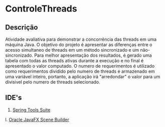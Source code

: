 # ControleThreads
## Descrição
Atividade avaliativa para demonstrar a concorrência das threads em uma máquina Java.
O objetivo do projeto é apresentar as diferenças entre o acesso simultaneo de threads em um método sincronizado e um não-sincronizado.
Para melhor apresentação dos resultados, é gerado uma tabela com todas as threads ativas durante a execução e no final é apresentado o valor computado.
O numero de requerimentos é utilizado como requerimentos dividido pelo numero de threads e armazenado em uma variável inteiro, portanto, a aplicação irá "arredondar" o valor para um divisivel pelo numero de threads selecionado.

## IDE's 
1. [Spring Tools Suite](https://spring.io/tools)

l. [Oracle JavaFX Scene Builder](http://www.oracle.com/technetwork/java/javase/downloads/javafxscenebuilder-info-2157684.html)
